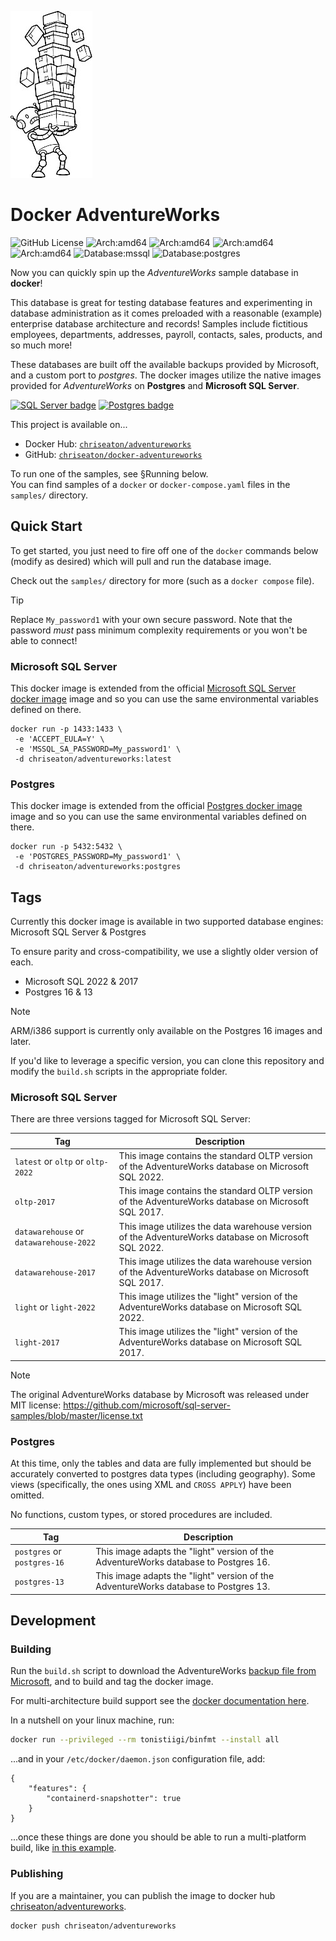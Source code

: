 ![Robot Carrying Boxes](.repo.jpg)
# Docker AdventureWorks
![GitHub License](https://img.shields.io/github/license/chriseaton/docker-adventureworks)
![Arch:amd64](https://img.shields.io/badge/arch-arm32-purple)
![Arch:amd64](https://img.shields.io/badge/arch-arm64-purple)
![Arch:amd64](https://img.shields.io/badge/arch-i386-purple)
![Arch:amd64](https://img.shields.io/badge/arch-amd64-purple)
![Database:mssql](https://img.shields.io/badge/database-mssql-blue)
![Database:postgres](https://img.shields.io/badge/database-postgres-blue)

Now you can quickly spin up the *AdventureWorks* sample database in **docker**!

This database is great for testing database features and experimenting in database administration as it comes preloaded with a reasonable (example) enterprise database architecture and records! Samples include fictitious employees, departments, addresses, payroll, contacts, sales, products, and so much more!

These databases are built off the available backups provided by Microsoft, and a custom port to *postgres*.
The docker images utilize the native images provided for *AdventureWorks* on **Postgres** and **Microsoft SQL Server**.

<p float="left">
<a href="https://www.microsoft.com/en-us/sql-server"><img src="https://upload.wikimedia.org/wikipedia/de/thumb/8/8c/Microsoft_SQL_Server_Logo.svg/1200px-Microsoft_SQL_Server_Logo.svg.png" alt="SQL Server badge" width="128px" style="display: inline" /></a>
<a href="https://www.postgresql.org/"><img src="https://upload.wikimedia.org/wikipedia/commons/thumb/2/29/Postgresql_elephant.svg/993px-Postgresql_elephant.svg.png" alt="Postgres badge" width="104px" /></a>
</p>

This project is available on...
- Docker Hub: [`chriseaton/adventureworks`](https://hub.docker.com/r/chriseaton/adventureworks)
- GitHub: [`chriseaton/docker-adventureworks`](https://github.com/chriseaton/docker-adventureworks)

To run one of the samples, see §Running below.    
You can find samples of a `docker` or `docker-compose.yaml` files in the `samples/` directory.

## Quick Start

To get started, you just need to fire off one of the `docker` commands below (modify as desired) which will pull and run the database image.

Check out the `samples/` directory for more (such as a `docker compose` file).

> [!TIP]
> Replace `My_password1` with your own secure password. Note that the password *must* pass minimum complexity requirements
or you won't be able to connect!

### Microsoft SQL Server
This docker image is extended from the official [Microsoft SQL Server docker image](https://hub.docker.com/_/microsoft-mssql-server) image and so you can use the same environmental variables defined on there.
```
docker run -p 1433:1433 \
 -e 'ACCEPT_EULA=Y' \
 -e 'MSSQL_SA_PASSWORD=My_password1' \
 -d chriseaton/adventureworks:latest
```

### Postgres
This docker image is extended from the official [Postgres docker image](https://hub.docker.com/_/postgres) image and so you can use the same environmental variables defined on there.
```
docker run -p 5432:5432 \
 -e 'POSTGRES_PASSWORD=My_password1' \
 -d chriseaton/adventureworks:postgres
```

## Tags
Currently this docker image is available in two supported database engines: Microsoft SQL Server & Postgres

To ensure parity and cross-compatibility, we use a slightly older version of each.

- Microsoft SQL 2022 & 2017
- Postgres 16 & 13

> [!NOTE]
> ARM/i386 support is currently only available on the Postgres 16 images and later.    

If you'd like to leverage a specific version, you can clone this repository and modify the `build.sh` scripts in the 
appropriate folder.

### Microsoft SQL Server
There are three versions tagged for Microsoft SQL Server:

| Tag | Description |
|-----|-------------|
| `latest` or `oltp` or `oltp-2022` | This image contains the standard OLTP version of the AdventureWorks database on Microsoft SQL 2022. |
| `oltp-2017` | This image contains the standard OLTP version of the AdventureWorks database on Microsoft SQL 2017. |
| `datawarehouse` or `datawarehouse-2022` | This image utilizes the data warehouse version of the AdventureWorks database on Microsoft SQL 2022. |
| `datawarehouse-2017` | This image utilizes the data warehouse version of the AdventureWorks database on Microsoft SQL 2017. |
| `light` or `light-2022` | This image utilizes the "light" version of the AdventureWorks database on Microsoft SQL 2022. |
| `light-2017` | This image utilizes the "light" version of the AdventureWorks database on Microsoft SQL 2017. |

> [!NOTE]
>  The original AdventureWorks database by Microsoft was released under MIT license:
> https://github.com/microsoft/sql-server-samples/blob/master/license.txt

### Postgres
At this time, only the tables and data are fully implemented but should be accurately converted to postgres data types (including geography).
Some views (specifically, the ones using XML and `CROSS APPLY`) have been omitted.

No functions, custom types, or stored procedures are included.

| Tag | Description |
|-----|-------------|
| `postgres` or `postgres-16` | This image adapts the "light" version of the AdventureWorks database to Postgres 16.  |
| `postgres-13` | This image adapts the "light" version of the AdventureWorks database to Postgres 13.  |

## Development

### Building
Run the `build.sh` script to download the AdventureWorks [backup file from Microsoft](https://docs.microsoft.com/en-us/sql/samples/adventureworks-install-configure), and to build and tag the docker image.

For multi-architecture build support see the [docker documentation here](https://docs.docker.com/build/building/multi-platform/#cross-compilation).

In a nutshell on your linux machine, run:
```sh
docker run --privileged --rm tonistiigi/binfmt --install all
```
...and in your `/etc/docker/daemon.json` configuration file, add:
```
{
    "features": {
        "containerd-snapshotter": true
    }
}
```
...once these things are done you should be able to run a multi-platform build, like [in this example](https://docs.docker.com/build/building/multi-platform/#simple-multi-platform-build-using-emulation).

### Publishing
If you are a maintainer, you can publish the image to docker hub [chriseaton/adventureworks](https://hub.docker.com/repository/docker/chriseaton/adventureworks).

```sh
docker push chriseaton/adventureworks
```

